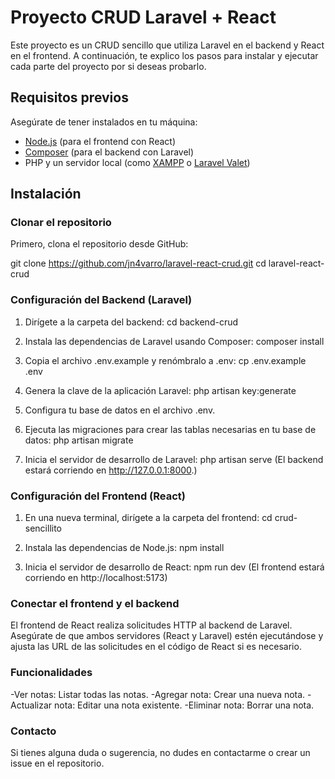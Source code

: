 # Proyecto CRUD Laravel + React

Este proyecto es un CRUD sencillo que utiliza Laravel en el backend y React en el frontend. A continuación, te explico los pasos para instalar y ejecutar cada parte del proyecto por si deseas probarlo.

## Requisitos previos

Asegúrate de tener instalados en tu máquina:

- [Node.js](https://nodejs.org) (para el frontend con React)
- [Composer](https://getcomposer.org) (para el backend con Laravel)
- PHP y un servidor local (como [XAMPP](https://www.apachefriends.org) o [Laravel Valet](https://laravel.com/docs/valet))

## Instalación

### Clonar el repositorio

Primero, clona el repositorio desde GitHub:


git clone https://github.com/jn4varro/laravel-react-crud.git
cd laravel-react-crud

### Configuración del Backend (Laravel)

  1. Dirígete a la carpeta del backend:
      cd backend-crud
     
  2. Instala las dependencias de Laravel usando Composer:
         composer install

  3. Copia el archivo .env.example y renómbralo a .env: 
        cp .env.example .env

  4. Genera la clave de la aplicación Laravel:
          php artisan key:generate

  5. Configura tu base de datos en el archivo .env.
 
  6. Ejecuta las migraciones para crear las tablas necesarias en tu base de datos:
        php artisan migrate

   7. Inicia el servidor de desarrollo de Laravel:
        php artisan serve
      (El backend estará corriendo en http://127.0.0.1:8000.)

### Configuración del Frontend (React)

  1. En una nueva terminal, dirígete a la carpeta del frontend:
        cd crud-sencillito
     
  2. Instala las dependencias de Node.js:
        npm install

  3. Inicia el servidor de desarrollo de React:
        npm run dev
        (El frontend estará corriendo en http://localhost:5173)
    
    
### Conectar el frontend y el backend

El frontend de React realiza solicitudes HTTP al backend de Laravel.
Asegúrate de que ambos servidores (React y Laravel) estén ejecutándose y 
ajusta las URL de las solicitudes en el código de React si es necesario.



### Funcionalidades

-Ver notas: Listar todas las notas.
-Agregar nota: Crear una nueva nota.
-Actualizar nota: Editar una nota existente.
-Eliminar nota: Borrar una nota.



### Contacto
Si tienes alguna duda o sugerencia, no dudes en contactarme o crear un issue en el repositorio.












 

